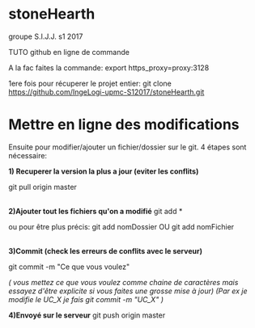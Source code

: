 # stoneHearth
groupe S.I.J.J. s1 2017

TUTO github en ligne de commande

A la fac faites la commande: export https_proxy=proxy:3128

1ere fois pour récuperer le projet entier:
git clone https://github.com/IngeLogi-upmc-S12017/stoneHearth.git


<h1>Mettre en ligne des modifications</h1>
Ensuite pour modifier/ajouter un fichier/dossier sur le git.
4 étapes sont nécessaire:

<b>1) Recuperer la version la plus a jour (eviter les conflits)</b>

git pull origin master

<br>
<b>2)Ajouter tout les fichiers qu'on a modifié</b>
git add *

ou pour être plus précis: git add nomDossier OU git add nomFichier

<br>
<b>3)Commit (check les erreurs de conflits avec le serveur)</b>

git commit -m "Ce que vous voulez"

<i>
( vous mettez ce que vous voulez comme chaine de caractères mais essayez d'être explicite si vous faites une grosse mise à jour)
(Par ex je modifie le UC_X je fais git commit -m "UC_X" ) </i>
<br>

<b>4)Envoyé sur le serveur</b> 
git push origin master
